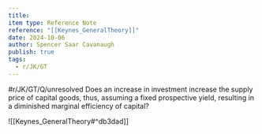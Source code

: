 ```yaml
---
title: 
item type: Reference Note
reference: "[[Keynes_GeneralTheory]]"
date: 2024-10-06
author: Spencer Saar Cavanaugh
publish: true
tags:
  - r/JK/GT
---
```

#r/JK/GT/Q/unresolved  Does an increase in investment increase the supply price of capital goods, thus, assuming a fixed prospective yield, resulting in a diminished marginal efficiency of capital?

![[Keynes_GeneralTheory#^db3dad]]
